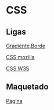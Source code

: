 # CSS

## Ligas

[Gradiente,Borde](https://www.cssmatic.com/es/)

[CSS mozilla](https://developer.mozilla.org/es/docs/Web/CSS)

[CSS W3S](https://www.w3schools.com/css/)


## Maquetado

[Pagina](https://elberfeld2.github.io/css/pagina)
